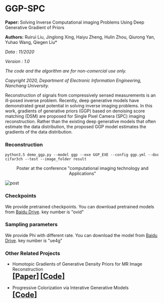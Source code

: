 # GGP-SPC
**Paper:** Solving Inverse  Computational imaging Problems Using  Deep Generative Gradient of Priors

**Authors:** Ruirui Liu, Jinglong Xing, Haiyu Zheng, Hulin Zhou, Qiurong Yan, Yuhao Wang, Qiegen Liu*



*Data : 11/2020*

*Version : 1.0*

*The code and the algorithm are for non-comercial use  only.*

*Copyright 2020, Department of Electronic Information Engineering, Nanchang University.*

Reconstruction of signals from compressively sensed measurements is an ill-posed inverse problem. Recently, deep generative models have demonstrated great potential in solving inverse imaging problems. In this work, gradients of generative priors (GGP) based on denoising score matching (DSM) are proposed for Single Pixel Camera (SPC) imaging reconstruction. Rather than the existing deep generative models that often estimate the data distribution, the proposed GGP model estimates the gradients of the data distribution.

### Reconstruction 

`python3.5 demo_ggp.py --model ggp --exe GGP_EXE --config ggp.yml --doc cifar3ch --test --image_folder result`


<p align="center"> Poster at the conference "computational imaging technology and Applications" </p>

![post](https://github.com/yqx7150/GGP-SPC/blob/main/ggp_spc/Poster.Jpeg)

### Checkpoints

We provide pretrained checkpoints. You can download pretrained models from [Baidu Drive](https://pan.baidu.com/s/13FQCLDPI8lQ7awAAPrtF5w). key number is "ovid"

### Sampling parameters

We provide Phi with different rate. You can download the model  from [Baidu Drive](https://pan.baidu.com/s/1QCcOYA8HQrF_yrbMhajZ8Q). key number is "ue4g"
### Other Related Projects
  * Homotopic Gradients of Generative Density Priors for MR Image Reconstruction  
[<font size=5>**[Paper]**</font>](https://arxiv.org/abs/2008.06284)   [<font size=5>**[Code]**</font>](https://github.com/yqx7150/HGGDP)

  * Progressive Colorization via Interative Generative Models  
[<font size=5>**[Code]**</font>](https://github.com/yqx7150/iGM)  

 
